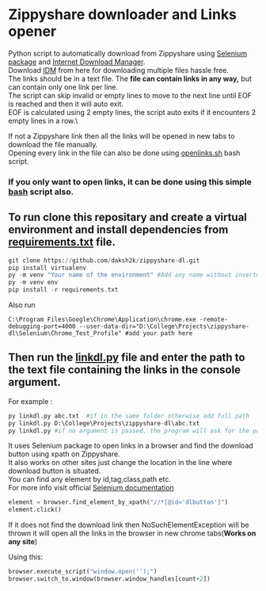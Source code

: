 # Zippyshare downloader and Links opener
Python script to automatically download from Zippyshare using [Selenium package](https://www.selenium.dev/) and [Internet Download Manager](https://www.internetdownloadmanager.com/).\
Download [IDM](https://www.internetdownloadmanager.com/download.html) from here for downloading multiple files hassle free.\
The links should be in a text file. The **file can contain links in any way,** but can contain only one link per line.\
The script can skip invalid or empty lines to move to the next line until EOF is reached and then it will auto exit.\
EOF is calculated using 2 empty lines, the script auto exits if it encounters 2 empty lines in a row.\


If not a Zippyshare link then all the links will be opened in new tabs to download the file manually.\
Opening every link in the file can also be done using [openlinks.sh](./openlinks.sh) bash script.
### If you only want to open links, it can be done using this simple [bash](./openlinks.sh) script also.


## To run clone this repositary and create a virtual environment and install dependencies from [requirements.txt](./requirements.txt) file.
```python
git clone https://github.com/daksh2k/zippyshare-dl.git
pip install virtualenv
py -m venv "Your name of the environment" #Add any name without inverted commas
py -m venv env
pip install -r requirements.txt
```
Also run

```
C:\Program Files\Google\Chrome\Application\chrome.exe -remote-debugging-port=4000 --user-data-dir="D:\College\Projects\zippyshare-dl\Selenium\Chrome_Test_Profile" #add your path here
```

## Then run the [linkdl.py](./linkdl.py) file and enter the path to the text file containing the links in the console argument.
For example :
```python
py linkdl.py abc.txt  #if in the same folder otherwise add full path
py linkdl.py D:\College\Projects\zippyshare-dl\abc.txt
py linkdl.py #if no argument is passed, the program will ask for the path before opening the browser
```
It uses Selenium package to open links in a browser and find the download button using xpath on Zippyshare.\
It also works on other sites just change the location in the line where download button is situated.\
You can find any element by id,tag,class,path etc.\
For more info visit official [Selenium documentation](https://selenium-python.readthedocs.io/locating-elements.html)

```python
element = browser.find_element_by_xpath("//*[@id='dlbutton']")
element.click()
```
If it does not find the download link then NoSuchElementException will be thrown it will open all the links in the browser in new chrome tabs(**Works on any site**)


Using this:
```python
browser.execute_script("window.open('');")
browser.switch_to.window(browser.window_handles[count+2])
```


